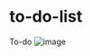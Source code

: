 # to-do-list
To-do
![image](https://github.com/dilshodbek0705/to-do-list/assets/90814068/6b06b6cf-2112-4164-b646-98d5f6c99097)
